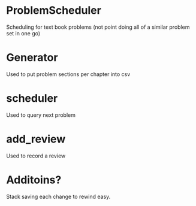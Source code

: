 # ProblemScheduler
Scheduling for text book problems (not point doing all of a similar problem set in one go)

# Generator
Used to put problem sections per chapter into csv

# scheduler
Used to query next problem

# add_review
Used to record a review

# Additoins?

Stack saving each change to rewind easy. 